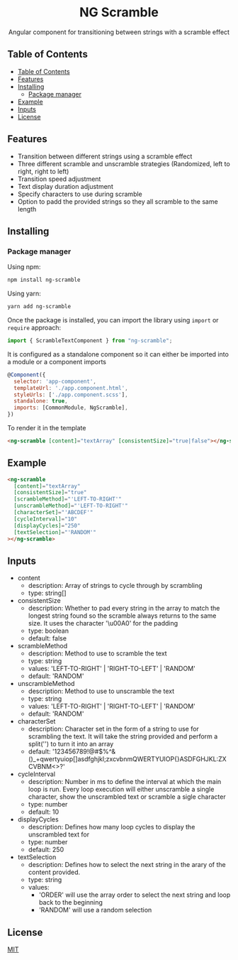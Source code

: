 <h1 align="center">
   <b>
        NG Scramble
    </b>
</h1>

<p align="center">Angular component for transitioning between strings with a scramble effect</p>

## Table of Contents

- [Table of Contents](#table-of-contents)
- [Features](#features)
- [Installing](#installing)
  - [Package manager](#package-manager)
- [Example](#example)
- [Inputs](#inputs)
- [License](#license)

## Features

- Transition between different strings using a scramble effect
- Three different scramble and unscramble strategies (Randomized, left to right, right to left)
- Transition speed adjustment
- Text display duration adjustment
- Specify characters to use during scramble
- Option to padd the provided strings so they all scramble to the same length

## Installing

### Package manager

Using npm:

```bash
npm install ng-scramble
```

Using yarn:

```bash
yarn add ng-scramble
```

Once the package is installed, you can import the library using `import` or `require` approach:

```js
import { ScrambleTextComponent } from "ng-scramble";
```

It is configured as a standalone component so it can either be imported into a module or a component imports

```js
@Component({
  selector: 'app-component',
  templateUrl: './app.component.html',
  styleUrls: ['./app.component.scss'],
  standalone: true,
  imports: [CommonModule, NgScramble],
})
```

To render it in the template

```html
<ng-scramble [content]="textArray" [consistentSize]="true|false"></ng-scramble>
```

## Example

```html
<ng-scramble
  [content]="textArray"
  [consistentSize]="true"
  [scrambleMethod]="'LEFT-TO-RIGHT'"
  [unscrambleMethod]="'LEFT-TO-RIGHT'"
  [characterSet]="'ABCDEF'"
  [cycleInterval]="10"
  [displayCycles]="250"
  [textSelection]="'RANDOM'"
></ng-scramble>
```

## Inputs

- content
  - description: Array of strings to cycle through by scrambling
  - type: string[]
- consistentSize
  - description: Whether to pad every string in the array to match the longest string found so the scramble always returns to the same size. It uses the character '\u00A0' for the padding
  - type: boolean
  - default: false
- scrambleMethod
  - description: Method to use to scramble the text
  - type: string
  - values: 'LEFT-TO-RIGHT' | 'RIGHT-TO-LEFT' | 'RANDOM'
  - default: 'RANDOM'
- unscrambleMethod
  - description: Method to use to unscramble the text
  - type: string
  - values: 'LEFT-TO-RIGHT' | 'RIGHT-TO-LEFT' | 'RANDOM'
  - default: 'RANDOM'
- characterSet
  - description: Character set in the form of a string to use for scrambling the text. It will take the string provided and perform a split('') to turn it into an array
  - default: '123456789!@#$%^&()\_+qwertyuiop[]asdfghjkl;zxcvbnmQWERTYUIOP{}ASDFGHJKL:ZXCVBNM<>?'
- cycleInterval
  - description: Number in ms to define the interval at which the main loop is run. Every loop execution will either unscramble a single character, show the unscrambled text or scramble a sigle character
  - type: number
  - default: 10
- displayCycles
  - description: Defines how many loop cycles to display the unscrambled text for
  - type: number
  - default: 250
- textSelection
  - description: Defines how to select the next string in the arary of the content provided.
  - type: string
  - values:
    - 'ORDER' will use the array order to select the next string and loop back to the beginning
    - 'RANDOM' will use a random selection

## License

[MIT](LICENSE)
